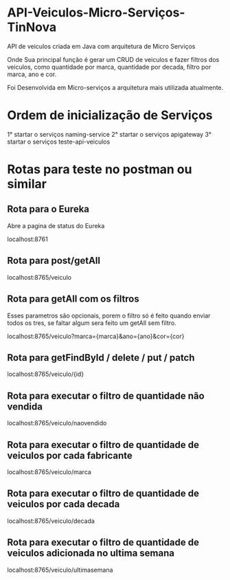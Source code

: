 # API-Veiculos-Micro-Serviços-TinNova
API de veiculos criada em Java com arquitetura de Micro Serviços

Onde Sua principal função é gerar um CRUD de veiculos e fazer filtros dos veiculos, como quantidade por marca, quantidade por decada,
filtro por marca, ano e cor.

Foi Desenvolvida em Micro-serviços  a arquitetura mais utilizada atualmente.

# Ordem de inicialização de Serviços

1° startar o serviços naming-service
2° startar o serviços apigateway
3° startar o serviços teste-api-veiculos

# Rotas para teste no postman ou similar

## Rota para o Eureka

Abre a pagina de status do Eureka

localhost:8761

## Rota para post/getAll
localhost:8765/veiculo

## Rota para getAll com os filtros

Esses parametros são opcionais, porem o filtro só é feito quando enviar todos os tres, se faltar algum sera feito um getAll sem filtro.

localhost:8765/veiculo?marca={marca}&ano={ano}&cor={cor}

## Rota para getFindById / delete / put / patch 
localhost:8765/veiculo/{id}

## Rota para executar o filtro de quantidade não vendida
localhost:8765/veiculo/naovendido


## Rota para executar o filtro de quantidade de veiculos por cada fabricante
localhost:8765/veiculo/marca


## Rota para executar o filtro de quantidade de veiculos por cada decada
localhost:8765/veiculo/decada

## Rota para executar o filtro de quantidade de veiculos adicionada no ultima semana
localhost:8765/veiculo/ultimasemana




